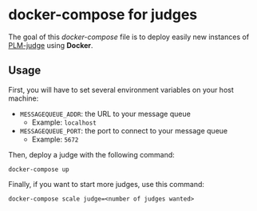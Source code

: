 # docker-compose for judges

The goal of this *docker-compose* file is to deploy easily new instances of [PLM-judge](https://github.com/buggleinc/plm-judge) using **Docker**.

## Usage

First, you will have to set several environment variables on your host machine:
- ```MESSAGEQUEUE_ADDR```: the URL to your message queue
  - Example: ```localhost```
- ```MESSAGEQUEUE_PORT```: the port to connect to your message queue
  - Example: ```5672```

Then, deploy a judge with the following command:

```
docker-compose up
```

Finally, if you want to start more judges, use this command:

```
docker-compose scale judge=<number of judges wanted>
```
